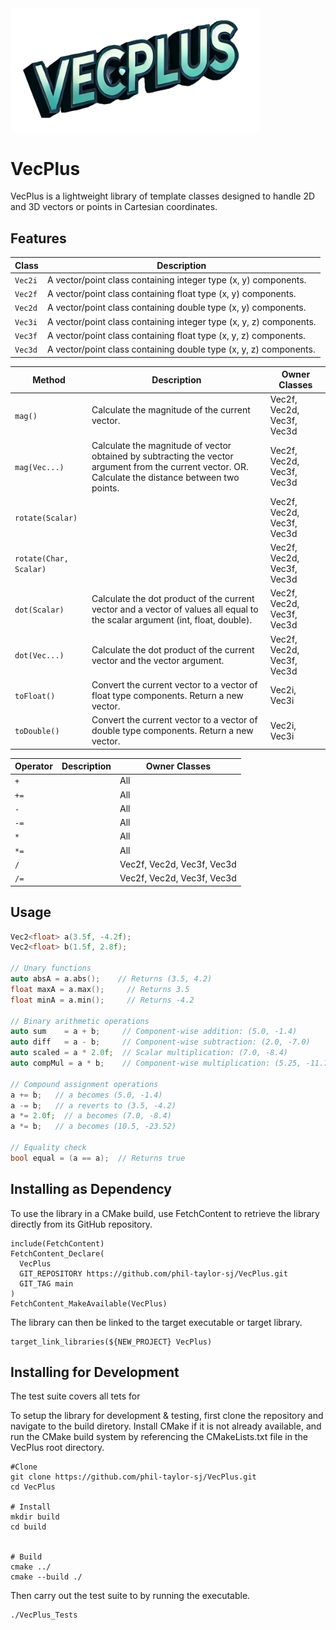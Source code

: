 <img src="https://raw.githubusercontent.com/phil-taylor-sj/images/main/vecplus-logo.png" alt="Logo" width="400"/>

# VecPlus

VecPlus is a lightweight library of template classes designed to handle 2D and 3D vectors or points in Cartesian coordinates.

## Features

| Class | Description |
| --- | --- |
| `Vec2i` | A vector/point class containing integer type (x, y) components. |
| `Vec2f` | A vector/point class containing float type (x, y) components. |
| `Vec2d` | A vector/point class containing double type (x, y) components. |
| `Vec3i` | A vector/point class containing integer type (x, y, z) components. |
| `Vec3f` | A vector/point class containing float type (x, y, z) components. |
| `Vec3d` | A vector/point class containing double type (x, y, z) components. |

| Method | Description | Owner Classes |
| --- | --- | --- |
| `mag()` | Calculate the magnitude of the current vector.  | Vec2f, Vec2d, Vec3f, Vec3d |
| `mag(Vec...)` | Calculate the magnitude of vector obtained by subtracting the vector argument from the current vector. OR. Calculate the distance between two points. | Vec2f, Vec2d, Vec3f, Vec3d |
| `rotate(Scalar)` |   | Vec2f, Vec2d, Vec3f, Vec3d |
| `rotate(Char, Scalar)` | | Vec2f, Vec2d, Vec3f, Vec3d |
| `dot(Scalar)` | Calculate the dot product of the current vector and a vector of values all equal to the scalar argument (int, float, double).  | Vec2f, Vec2d, Vec3f, Vec3d |
| `dot(Vec...)` | Calculate the dot product of the current vector and the vector argument. | Vec2f, Vec2d, Vec3f, Vec3d |
| `toFloat()` | Convert the current vector to a vector of float type components. Return a new vector. | Vec2i, Vec3i |
| `toDouble()` | Convert the current vector to a vector of double type components. Return a new vector. | Vec2i, Vec3i |

| Operator | Description | Owner Classes |
| --- | --- | --- |
| `+ ` |  | All | 
| `+=` |  | All | 
| `-` |  | All | 
| `-=` |  | All |
| `*` | | All |
| `*=` | | All |
| `/` | | Vec2f, Vec2d, Vec3f, Vec3d |
| `/=` | | Vec2f, Vec2d, Vec3f, Vec3d |

## Usage 

```cpp
Vec2<float> a(3.5f, -4.2f);
Vec2<float> b(1.5f, 2.8f);

// Unary functions
auto absA = a.abs();    // Returns (3.5, 4.2)
float maxA = a.max();     // Returns 3.5
float minA = a.min();     // Returns -4.2

// Binary arithmetic operations
auto sum    = a + b;     // Component-wise addition: (5.0, -1.4)
auto diff   = a - b;     // Component-wise subtraction: (2.0, -7.0)
auto scaled = a * 2.0f;  // Scalar multiplication: (7.0, -8.4)
auto compMul = a * b;    // Component-wise multiplication: (5.25, -11.76)

// Compound assignment operations
a += b;   // a becomes (5.0, -1.4)
a -= b;   // a reverts to (3.5, -4.2)
a *= 2.0f;  // a becomes (7.0, -8.4)
a *= b;   // a becomes (10.5, -23.52)

// Equality check
bool equal = (a == a);  // Returns true
```
## Installing as Dependency

To use the library in a CMake build, use FetchContent to retrieve the library 
directly from its GitHub repository. 

```
include(FetchContent)
FetchContent_Declare(
  VecPlus
  GIT_REPOSITORY https://github.com/phil-taylor-sj/VecPlus.git
  GIT_TAG main
)
FetchContent_MakeAvailable(VecPlus)
```

The library can then be linked to the target executable or target library.

```
target_link_libraries(${NEW_PROJECT} VecPlus)
```

## Installing for Development

The test suite covers all tets for 

To setup the library for development & testing, first clone the repository and navigate to the build diretory. Install CMake if it is not already available, and run the CMake build system by referencing the CMakeLists.txt file in the VecPlus root directory.

```
#Clone
git clone https://github.com/phil-taylor-sj/VecPlus.git
cd VecPlus

# Install
mkdir build
cd build


# Build
cmake ../
cmake --build ./
```

Then carry out the test suite to by running the executable.

```
./VecPlus_Tests
```
